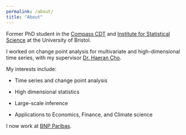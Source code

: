 ```yaml
---
permalink: /about/
title: "About"
---
```


Former PhD student in the [Compass CDT](http://www.bristol.ac.uk/cdt/compass/) and [Institute for Statistical Science](https://www.bristolmathsresearch.org/statistical-science/) at the University of Bristol.

I worked on change point analysis for multivariate and high-dimensional time series, with my supervisor [Dr. Haeran Cho](https://sites.google.com/view/haeran-cho/home).

My interests include:

- Time series and change point analysis

- High dimensional statistics 

- Large-scale inference

- Applications to Economics, Finance, and Climate science 

I now work at [BNP Paribas](https://cib.bnpparibas/).
